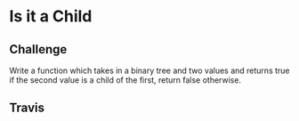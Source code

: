 # Is it a Child

## Challenge

Write a function which takes in a binary tree and two values and returns true if the second value is a child of the first, return false otherwise.

## Travis

